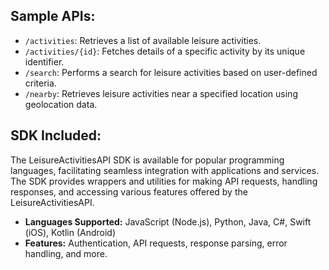 ## Sample APIs:

- `/activities`: Retrieves a list of available leisure activities.
- `/activities/{id}`: Fetches details of a specific activity by its unique identifier.
- `/search`: Performs a search for leisure activities based on user-defined criteria.
- `/nearby`: Retrieves leisure activities near a specified location using geolocation data.

## SDK Included:

The LeisureActivitiesAPI SDK is available for popular programming languages, facilitating seamless integration with applications and services. The SDK provides wrappers and utilities for making API requests, handling responses, and accessing various features offered by the LeisureActivitiesAPI.

- **Languages Supported:** JavaScript (Node.js), Python, Java, C#, Swift (iOS), Kotlin (Android)
- **Features:** Authentication, API requests, response parsing, error handling, and more.
